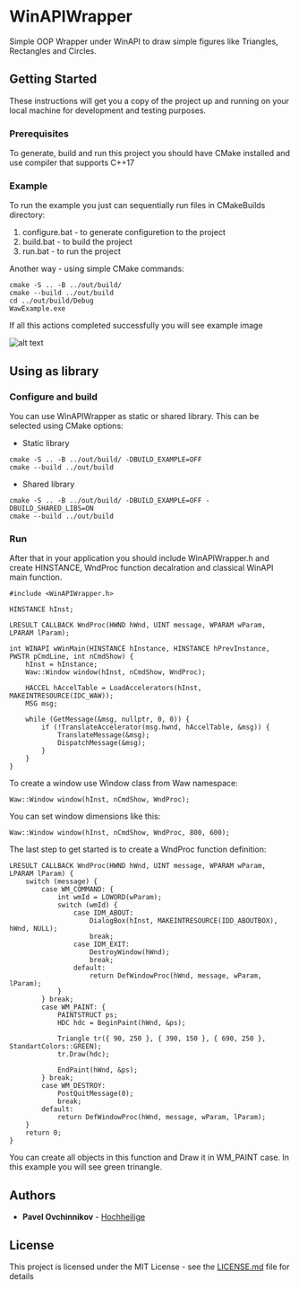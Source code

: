 # WinAPIWrapper
Simple OOP Wrapper under WinAPI to draw simple figures like Triangles, Rectangles and Circles.

## Getting Started

These instructions will get you a copy of the project up and running on your local machine for development and testing purposes.

### Prerequisites

To generate, build and run this project you should have CMake installed and use compiler that supports C++17

### Example

To run the example you just can sequentially run files in CMakeBuilds directory:

1. configure.bat - to generate configuretion to the project
2. build.bat - to build the project
3. run.bat - to run the project

Another way - using simple CMake commands:

```
cmake -S .. -B ../out/build/
cmake --build ../out/build
cd ../out/build/Debug
WawExample.exe
```

If all this actions completed successfully you will see example image

![alt text](https://github.com/Hochheililge/WinAPIWrapper/Resources/example.PNG "Example Image")

## Using as library

### Configure and build

You can use WinAPIWrapper as static or shared library. This can be selected using CMake options:

* Static library
```
cmake -S .. -B ../out/build/ -DBUILD_EXAMPLE=OFF
cmake --build ../out/build 
```

* Shared library
```
cmake -S .. -B ../out/build/ -DBUILD_EXAMPLE=OFF -DBUILD_SHARED_LIBS=ON
cmake --build ../out/build
```

### Run

After that in your application you should include WinAPIWrapper.h and create HINSTANCE, WndProc function decalration and classical WinAPI main function.

```
#include <WinAPIWrapper.h>

HINSTANCE hInst; 

LRESULT CALLBACK WndProc(HWND hWnd, UINT message, WPARAM wParam, LPARAM lParam);

int WINAPI wWinMain(HINSTANCE hInstance, HINSTANCE hPrevInstance, PWSTR pCmdLine, int nCmdShow) {
	hInst = hInstance;
	Waw::Window window(hInst, nCmdShow, WndProc);

	HACCEL hAccelTable = LoadAccelerators(hInst, MAKEINTRESOURCE(IDC_WAW));
	MSG msg;

	while (GetMessage(&msg, nullptr, 0, 0)) {
		if (!TranslateAccelerator(msg.hwnd, hAccelTable, &msg)) {
			TranslateMessage(&msg);
			DispatchMessage(&msg);
		}
	}
}
```

To create a window use Window class from Waw namespace:
```
Waw::Window window(hInst, nCmdShow, WndProc);
```
You can set window dimensions like this:
```
Waw::Window window(hInst, nCmdShow, WndProc, 800, 600);
```

The last step to get started is to create a WndProc function definition:
```
LRESULT CALLBACK WndProc(HWND hWnd, UINT message, WPARAM wParam, LPARAM lParam) {
	switch (message) {
		case WM_COMMAND: {
			int wmId = LOWORD(wParam);
			switch (wmId) {
				case IDM_ABOUT:
					DialogBox(hInst, MAKEINTRESOURCE(IDD_ABOUTBOX), hWnd, NULL);
					break;
				case IDM_EXIT:
					DestroyWindow(hWnd);
					break;
				default:
					return DefWindowProc(hWnd, message, wParam, lParam);
			}
		} break;
		case WM_PAINT: {
			PAINTSTRUCT ps;
			HDC hdc = BeginPaint(hWnd, &ps);

			Triangle tr({ 90, 250 }, { 390, 150 }, { 690, 250 }, StandartColors::GREEN);
            tr.Draw(hdc);

			EndPaint(hWnd, &ps);
		} break;
		case WM_DESTROY:
			PostQuitMessage(0);
			break;
		default:
			return DefWindowProc(hWnd, message, wParam, lParam);
	}
	return 0;
}
```

You can create all objects in this function and Draw it in WM_PAINT case. In this example you will see green trinangle.

## Authors

* **Pavel Ovchinnikov** - [Hochheilige](https://github.com/Hochheilige)

## License

This project is licensed under the MIT License - see the [LICENSE.md](LICENSE.md) file for details
